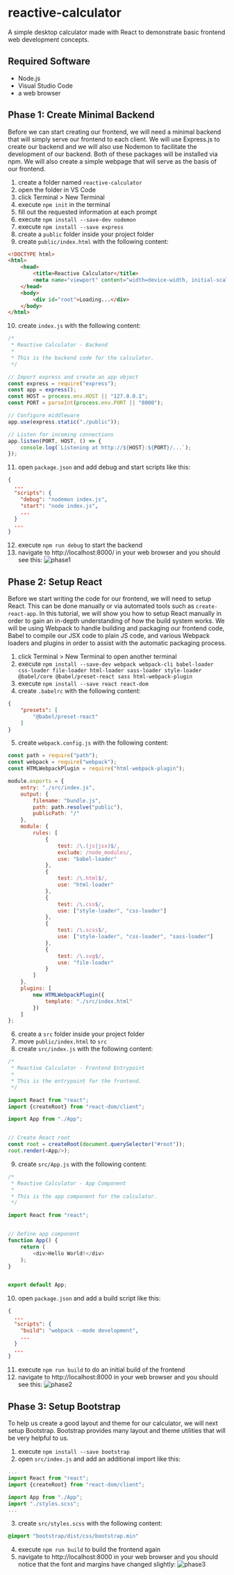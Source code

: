 # reactive-calculator
A simple desktop calculator made with React to demonstrate basic frontend web development concepts.


## Required Software
* Node.js
* Visual Studio Code
* a web browser


## Phase 1: Create Minimal Backend
Before we can start creating our frontend, we will need a minimal backend that will simply serve our frontend to each client. We will use Express.js to create our backend and we will also use Nodemon to facilitate the development of our backend. Both of these packages will be installed via npm. We will also create a simple webpage that will serve as the basis of our frontend.

01. create a folder named `reactive-calculator`
02. open the folder in VS Code
03. click Terminal > New Terminal
04. execute `npm init` in the terminal
05. fill out the requested information at each prompt
06. execute `npm install --save-dev nodemon`
07. execute `npm install --save express`
08. create a `public` folder inside your project folder
09. create `public/index.html` with the following content:
```html
<!DOCTYPE html>
<html>
    <head>
        <title>Reactive Calculator</title>
        <meta name="viewport" content="width=device-width, initial-scale=1.0">
    </head>
    <body>
        <div id="root">Loading...</div>
    </body>
</html>
```
10. create `index.js` with the following content:
```js
/*
 * Reactive Calculator - Backend
 *
 * This is the backend code for the calculator.
 */

// Import express and create an app object
const express = require("express");
const app = express();
const HOST = process.env.HOST || "127.0.0.1";
const PORT = parseInt(process.env.PORT || "8000");

// Configure middleware
app.use(express.static("./public"));

// Listen for incoming connections
app.listen(PORT, HOST, () => {
    console.log(`Listening at http://${HOST}:${PORT}/...`);
});
```
11. open `package.json` and add debug and start scripts like this:
```json
{
  ...
  "scripts": {
    "debug": "nodemon index.js",
    "start": "node index.js",
    ...
  }
  ...
}
```
12. execute `npm run debug` to start the backend
13. navigate to http://localhost:8000/ in your web browser and you should see this:
![phase1](https://github.com/DylanCheetah/reactive-calculator/blob/62210358123894eb2d6b1f0e3d9e02509b9c9016/screenshots/phase1.png)


## Phase 2: Setup React
Before we start writing the code for our frontend, we will need to setup React. This can be done manually or via automated tools such as `create-react-app`. In this tutorial, we will show you how to setup React manually in order to gain an in-depth understanding of how the build system works. We will be using Webpack to handle building and packaging our frontend code, Babel to compile our JSX code to plain JS code, and various Webpack loaders and plugins in order to assist with the automatic packaging process.

01. click Terminal > New Terminal to open another terminal
02. execute `npm install --save-dev webpack webpack-cli babel-loader css-loader file-loader html-loader sass-loader style-loader @babel/core @babel/preset-react sass html-webpack-plugin`
03. execute `npm install --save react react-dom`
04. create `.babelrc` with the following content:
```json
{
    "presets": [
        "@babel/preset-react"
    ]
}
```
05. create `webpack.config.js` with the following content:
```js
const path = require("path");
const webpack = require("webpack");
const HTMLWebpackPlugin = require("html-webpack-plugin");

module.exports = {
    entry: "./src/index.js",
    output: {
        filename: "bundle.js",
        path: path.resolve("public"),
        publicPath: "/"
    },
    module: {
        rules: [
            {
                test: /\.(js|jsx)$/,
                exclude: /node_modules/,
                use: "babel-loader"
            },
            {
                test: /\.html$/,
                use: "html-loader"
            },
            {
                test: /\.css$/,
                use: ["style-loader", "css-loader"]
            },
			{
			    test: /\.scss$/,
				use: ["style-loader", "css-loader", "sass-loader"]
			},
			{
			    test: /\.svg$/,
				use: "file-loader"
			}
        ]
    },
    plugins: [
        new HTMLWebpackPlugin({
            template: "./src/index.html"
        })
    ]
};
```
06. create a `src` folder inside your project folder
07. move `public/index.html` to `src`
08. create `src/index.js` with the following content:
```js
/*
 * Reactive Calculator - Frontend Entrypoint
 *
 * This is the entrypoint for the frontend.
 */

import React from "react";
import {createRoot} from "react-dom/client";

import App from "./App";


// Create React root
const root = createRoot(document.querySelector("#root"));
root.render(<App/>);
```
09. create `src/App.js` with the following content:
```js
/*
 * Reactive Calculator - App Component
 *
 * This is the app component for the calculator.
 */

import React from "react";


// Define app component
function App() {
    return (
        <div>Hello World!</div>
    );
}


export default App;
```
10. open `package.json` and add a build script like this:
```json
{
  ...
  "scripts": {
    "build": "webpack --mode development",
    ...
  }
  ...
}
```
11. execute `npm run build` to do an initial build of the frontend
12. navigate to http://localhost:8000 in your web browser and you should see this:
![phase2](https://github.com/DylanCheetah/reactive-calculator/blob/e0424c01a428a99339c125d4befcca0977639866/screenshots/phase2.png)


## Phase 3: Setup Bootstrap
To help us create a good layout and theme for our calculator, we will next setup Bootstrap. Bootstrap provides many layout and theme utilities that will be very helpful to us.

1. execute `npm install --save bootstrap`
2. open `src/index.js` and add an additional import like this:
```js
...
import React from "react";
import {createRoot} from "react-dom/client";

import App from "./App";
import "./styles.scss";
...
```
3. create `src/styles.scss` with the following content:
```scss
@import "bootstrap/dist/css/bootstrap.min"
```
4. execute `npm run build` to build the frontend again
5. navigate to http://localhost:8000 in your web browser and you should notice that the font and margins have changed slightly:
![phase3](https://github.com/DylanCheetah/reactive-calculator/blob/e1538a482d63022187a624ee08917b9c04d554a6/screenshots/phase3.png)
